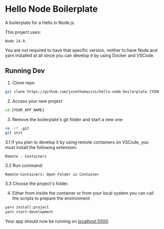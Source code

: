 # Hello Node Boilerplate

A boilerplate for a Hello in Node.js.

This project uses:
```
Node 14.9.
```

You are not required to have that specific version, neither to have Node and yarn installed at all since you can develop it by using Docker and VSCode.

## Running Dev

1. Clone repo

```sh
git clone https://github.com/josethomazini/hello-node-boilerplate {YOUR_APP_NAME}
```

2. Access your new project

```sh
cd {YOUR_APP_NAME}
```

3. Remove the boilerplate's git folder and start a new one

```sh
rm -rf .git
git init
```

3.1 If you plan to develop it by using remote containers on VSCode, you must install the following extension:

```
Remote - Containers
```

3.2 Run command:
```
Remote-Containers: Open Folder in Container
```

3.3 Choose the project's folder.

4. Either from inside the container or from your local system you can call the scripts to prepare the environment

```sh
yarn install:project
yarn start:development
```

Your app should now be running on [localhost:5000](http://localhost:5000/).
